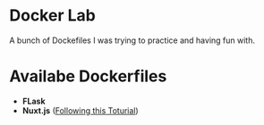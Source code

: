 # Docker Lab 

A bunch of Dockefiles I was trying to practice and having fun with.

# Availabe Dockerfiles

  - **FLask** 
  - **Nuxt.js** ([Following this Toturial](https://dockerize.io/guides/docker-nuxtjs-guide))